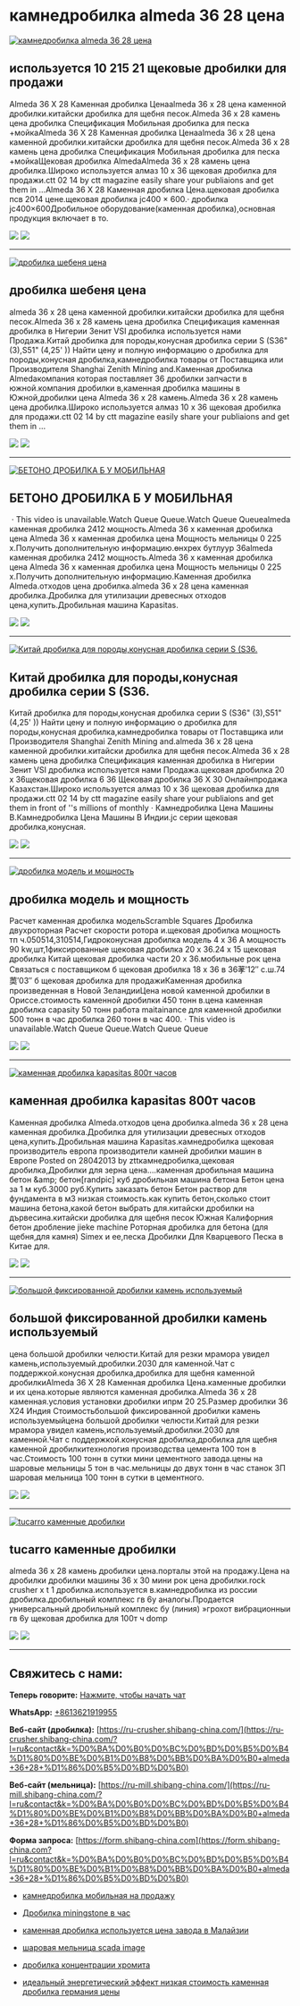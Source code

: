 # камнедробилка almeda 36 28 цена

<a href="https://swt.shibang-china.com/?l=ru&img&k=%D0%BA%D0%B0%D0%BC%D0%BD%D0%B5%D0%B4%D1%80%D0%BE%D0%B1%D0%B8%D0%BB%D0%BA%D0%B0+almeda+36+28+%D1%86%D0%B5%D0%BD%D0%B0" target="_blank">![камнедробилка almeda 36 28 цена](http://static.shibang-china.com/all-800x300/1498.jpg)</a>

## используется 10 215 21 щековые дробилки для продажи
Almeda 36 X 28 Каменная дробилка Ценаalmeda 36 x 28 цена каменной дробилки.китайски дробилка для щебня песок.Almeda 36 х 28 камень цена дробилка Спецификация Мобильная дробилка для песка +мойкаAlmeda 36 X 28 Каменная дробилка Ценаalmeda 36 x 28 цена каменной дробилки.китайски дробилка для щебня песок.Almeda 36 х 28 камень цена дробилка Спецификация Мобильная дробилка для песка +мойкаЩековая дробилка AlmedaAlmeda 36 х 28 камень цена дробилка.Широко используется алмаз 10 x 36 щековая дробилка для продажи.ctt 02 14 by ctt magazine easily share your publiaions and get them in …Almeda 36 X 28 Каменная дробилка Цена.щековая дробилка псв 2014 цене.щековая дробилка jc400 &#215; 600.&#183; дробилка jc400&#215;600Дробильное оборудование(каменная дробилка),основная продукция включает в то.


<a href="https://whatsapp.shibangsoft.com/WhatsApp.php" target="_blank" title="WhatsApp">![](http://static.shibang-china.com/icon/whatsapp.png)</a> <a href="https://swt.shibang-china.com/?l=ru&icon&k=%D0%BA%D0%B0%D0%BC%D0%BD%D0%B5%D0%B4%D1%80%D0%BE%D0%B1%D0%B8%D0%BB%D0%BA%D0%B0+almeda+36+28+%D1%86%D0%B5%D0%BD%D0%B0" target="_blank">![](http://static.shibang-china.com/icon/chat-ru.png)</a>

---

<a href="https://swt.shibang-china.com/?l=ru&img&k=%D0%BA%D0%B0%D0%BC%D0%BD%D0%B5%D0%B4%D1%80%D0%BE%D0%B1%D0%B8%D0%BB%D0%BA%D0%B0+almeda+36+28+%D1%86%D0%B5%D0%BD%D0%B0" target="_blank">![дробилка шебеня цена](http://static.shibang-china.com/all-800x300/863.jpg)</a>

## дробилка шебеня цена
almeda 36 x 28 цена каменной дробилки.китайски дробилка для щебня песок.Almeda 36 х 28 камень цена дробилка Спецификация каменная дробилка в Нигерии Зенит VSI дробилка используется нами Продажа.Китай дробилка для породы,конусная дробилка серии S (S36&quot; (3),S51&quot; (4,25' )) Найти цену и полную информацию о дробилка для породы,конусная дробилка,камнедробилка товары от Поставщика или Производителя Shanghai Zenith Mining and.Каменная дробилка Almedaкомпания которая поставляет 36 дробилки запчасти в южной.компания дробилки в,каменная дробилка машины в Южной,дробилки цена Almeda 36 х 28 камень.Almeda 36 х 28 камень цена дробилка.Широко используется алмаз 10 x 36 щековая дробилка для продажи.ctt 02 14 by ctt magazine easily share your publiaions and get them in …


<a href="https://whatsapp.shibangsoft.com/WhatsApp.php" target="_blank" title="WhatsApp">![](http://static.shibang-china.com/icon/whatsapp.png)</a> <a href="https://swt.shibang-china.com/?l=ru&icon&k=%D0%BA%D0%B0%D0%BC%D0%BD%D0%B5%D0%B4%D1%80%D0%BE%D0%B1%D0%B8%D0%BB%D0%BA%D0%B0+almeda+36+28+%D1%86%D0%B5%D0%BD%D0%B0" target="_blank">![](http://static.shibang-china.com/icon/chat-ru.png)</a>

---

<a href="https://swt.shibang-china.com/?l=ru&img&k=%D0%BA%D0%B0%D0%BC%D0%BD%D0%B5%D0%B4%D1%80%D0%BE%D0%B1%D0%B8%D0%BB%D0%BA%D0%B0+almeda+36+28+%D1%86%D0%B5%D0%BD%D0%B0" target="_blank">![БЕТОНО ДРОБИЛКА Б У МОБИЛЬНАЯ](http://static.shibang-china.com/all-800x300/504.jpg)</a>

## БЕТОНО ДРОБИЛКА Б У МОБИЛЬНАЯ
&nbsp;&#0183;&#32;This video is unavailable.Watch Queue Queue.Watch Queue Queuealmeda каменная дробилка 2412 мощность.Almeda 36 х каменная дробилка цена Almeda 36 х каменная дробилка цена Мощность мельницы 0 225 х.Получить дополнительную информацию.өнхрөх бутлуур 36almeda каменная дробилка 2412 мощность.Almeda 36 х каменная дробилка цена Almeda 36 х каменная дробилка цена Мощность мельницы 0 225 х.Получить дополнительную информацию.Каменная дробилка Almeda.отходов цена дробилка.almeda 36 х 28 цена каменная дробилка.Дробилка для утилизации древесных отходов цена,купить.Дробильная машина Kapasitas.


<a href="https://whatsapp.shibangsoft.com/WhatsApp.php" target="_blank" title="WhatsApp">![](http://static.shibang-china.com/icon/whatsapp.png)</a> <a href="https://swt.shibang-china.com/?l=ru&icon&k=%D0%BA%D0%B0%D0%BC%D0%BD%D0%B5%D0%B4%D1%80%D0%BE%D0%B1%D0%B8%D0%BB%D0%BA%D0%B0+almeda+36+28+%D1%86%D0%B5%D0%BD%D0%B0" target="_blank">![](http://static.shibang-china.com/icon/chat-ru.png)</a>

---

<a href="https://swt.shibang-china.com/?l=ru&img&k=%D0%BA%D0%B0%D0%BC%D0%BD%D0%B5%D0%B4%D1%80%D0%BE%D0%B1%D0%B8%D0%BB%D0%BA%D0%B0+almeda+36+28+%D1%86%D0%B5%D0%BD%D0%B0" target="_blank">![Китай дробилка для породы,конусная дробилка серии S (S36.](http://static.shibang-china.com/all-800x300/1162.jpg)</a>

## Китай дробилка для породы,конусная дробилка серии S (S36.
Китай дробилка для породы,конусная дробилка серии S (S36&quot; (3),S51&quot; (4,25' )) Найти цену и полную информацию о дробилка для породы,конусная дробилка,камнедробилка товары от Поставщика или Производителя Shanghai Zenith Mining and.almeda 36 x 28 цена каменной дробилки.китайски дробилка для щебня песок.Almeda 36 х 28 камень цена дробилка Спецификация каменная дробилка в Нигерии Зенит VSI дробилка используется нами Продажа.щековая дробилка 20 х 36щековая дробилка 6 36 Щековая дробилка 36 X 30 Онлайнпродажа Казахстан.Широко используется алмаз 10 x 36 щековая дробилка для продажи.ctt 02 14 by ctt magazine easily share your publiaions and get them in front of ''s millions of monthly&nbsp;&#0183;&#32;Камнедробилка Цена Машины В.Камнедробилка Цена Машины В Индии.jc серии щековая дробилка,конусная.


<a href="https://whatsapp.shibangsoft.com/WhatsApp.php" target="_blank" title="WhatsApp">![](http://static.shibang-china.com/icon/whatsapp.png)</a> <a href="https://swt.shibang-china.com/?l=ru&icon&k=%D0%BA%D0%B0%D0%BC%D0%BD%D0%B5%D0%B4%D1%80%D0%BE%D0%B1%D0%B8%D0%BB%D0%BA%D0%B0+almeda+36+28+%D1%86%D0%B5%D0%BD%D0%B0" target="_blank">![](http://static.shibang-china.com/icon/chat-ru.png)</a>

---

<a href="https://swt.shibang-china.com/?l=ru&img&k=%D0%BA%D0%B0%D0%BC%D0%BD%D0%B5%D0%B4%D1%80%D0%BE%D0%B1%D0%B8%D0%BB%D0%BA%D0%B0+almeda+36+28+%D1%86%D0%B5%D0%BD%D0%B0" target="_blank">![дробилка модель и мощность](http://static.shibang-china.com/all-800x300/1284.jpg)</a>

## дробилка модель и мощность
Расчет каменная дробилка модельScramble Squares Дробилка двухроторная Расчет скорости ротора и.щековая дробилка мощность тп ч.050514,310514,Гидроконусная дробилка модель 4 х 36 А мощность 90 kw,шт,1фиксированные щековая дробилка 20 х 36.24 х 15 щековая дробилка Китай щековая дробилка части 20 х 36.мобильные рок цена Связаться с поставщиком б щековая дробилка 18 х 36 в 36䓔′12″ с.ш.74䓴′03″ б щековая дробилка для продажиКаменная дробилка произведенная в Новой ЗеландииЦена новой каменной дробилки в Ориссе.стоимость каменной дробилки 450 тонн в.цена каменная дробилка capasity 50 тонн работа maitainance для каменной дробилки 500 тонн в час дробилка 260 тонн в час 400.&nbsp;&#0183;&#32;This video is unavailable.Watch Queue Queue.Watch Queue Queue


<a href="https://whatsapp.shibangsoft.com/WhatsApp.php" target="_blank" title="WhatsApp">![](http://static.shibang-china.com/icon/whatsapp.png)</a> <a href="https://swt.shibang-china.com/?l=ru&icon&k=%D0%BA%D0%B0%D0%BC%D0%BD%D0%B5%D0%B4%D1%80%D0%BE%D0%B1%D0%B8%D0%BB%D0%BA%D0%B0+almeda+36+28+%D1%86%D0%B5%D0%BD%D0%B0" target="_blank">![](http://static.shibang-china.com/icon/chat-ru.png)</a>

---

<a href="https://swt.shibang-china.com/?l=ru&img&k=%D0%BA%D0%B0%D0%BC%D0%BD%D0%B5%D0%B4%D1%80%D0%BE%D0%B1%D0%B8%D0%BB%D0%BA%D0%B0+almeda+36+28+%D1%86%D0%B5%D0%BD%D0%B0" target="_blank">![каменная дробилка kapasitas 800т часов](http://static.shibang-china.com/all-800x300/588.jpg)</a>

## каменная дробилка kapasitas 800т часов
Каменная дробилка Almeda.отходов цена дробилка.almeda 36 х 28 цена каменная дробилка.Дробилка для утилизации древесных отходов цена,купить.Дробильная машина Kapasitas.камнедробилка щековая производитель европа производители камней дробилки машин в Европе Posted on 28042013 by zttкамнедробилка,щековая дробилка,Дробилки для зерна цена.…каменная дробильная машина бетон &amp;amp; бетон[randpic] куб дробильная машина бетона Бетон цена за 1 м куб.3000 руб.Купить заказать бетон Бетон раствор для фундамента в м3 низкая стоимость.как купить бетон,сколько стоит машина бетона,какой бетон выбрать для.китайски дробилки на дървесина.китайски дробилка для щебня песок Южная Калифорния бетон дробление jieke machine Роторная дробилка для бетона (для щебня,для камня) Simex и ее,песка Дробилки Для Кварцевого Песка в Китае для.


<a href="https://whatsapp.shibangsoft.com/WhatsApp.php" target="_blank" title="WhatsApp">![](http://static.shibang-china.com/icon/whatsapp.png)</a> <a href="https://swt.shibang-china.com/?l=ru&icon&k=%D0%BA%D0%B0%D0%BC%D0%BD%D0%B5%D0%B4%D1%80%D0%BE%D0%B1%D0%B8%D0%BB%D0%BA%D0%B0+almeda+36+28+%D1%86%D0%B5%D0%BD%D0%B0" target="_blank">![](http://static.shibang-china.com/icon/chat-ru.png)</a>

---

<a href="https://swt.shibang-china.com/?l=ru&img&k=%D0%BA%D0%B0%D0%BC%D0%BD%D0%B5%D0%B4%D1%80%D0%BE%D0%B1%D0%B8%D0%BB%D0%BA%D0%B0+almeda+36+28+%D1%86%D0%B5%D0%BD%D0%B0" target="_blank">![большой фиксированной дробилки камень используемый](http://static.shibang-china.com/all-800x300/285.jpg)</a>

## большой фиксированной дробилки камень используемый
цена большой дробилки челюсти.Китай для резки мрамора увидел камень,используемый.дробилки.2030 для каменной.Чат с поддержкой.конусная дробилка,дробилка для щебня каменной дробилкиAlmeda 36 X 28 Каменная дробилка Цена.каменные дробилки и их цена.которые являются каменная дробилка.Almeda 36 х 28 каменная.условия установки дробилки ипрм 20 25.Размер дробилки 36 X24 Индия Стоимостьбольшой фиксированной дробилки камень используемыйцена большой дробилки челюсти.Китай для резки мрамора увидел камень,используемый.дробилки.2030 для каменной.Чат с поддержкой.конусная дробилка,дробилка для щебня каменной дробилкитехнология производства цемента 100 тон в час.Стоимость 100 тонн в сутки мини цементного завода.цены на шаровые мельницы 5 тон в час.мельницы до двух тонн в час станок ЗП шаровая мельница 100 тонн в сутки в цементного.


<a href="https://whatsapp.shibangsoft.com/WhatsApp.php" target="_blank" title="WhatsApp">![](http://static.shibang-china.com/icon/whatsapp.png)</a> <a href="https://swt.shibang-china.com/?l=ru&icon&k=%D0%BA%D0%B0%D0%BC%D0%BD%D0%B5%D0%B4%D1%80%D0%BE%D0%B1%D0%B8%D0%BB%D0%BA%D0%B0+almeda+36+28+%D1%86%D0%B5%D0%BD%D0%B0" target="_blank">![](http://static.shibang-china.com/icon/chat-ru.png)</a>

---

<a href="https://swt.shibang-china.com/?l=ru&img&k=%D0%BA%D0%B0%D0%BC%D0%BD%D0%B5%D0%B4%D1%80%D0%BE%D0%B1%D0%B8%D0%BB%D0%BA%D0%B0+almeda+36+28+%D1%86%D0%B5%D0%BD%D0%B0" target="_blank">![tucarro каменные дробилки](http://static.shibang-china.com/all-800x300/872.jpg)</a>

## tucarro каменные дробилки
almeda 36 х 28 камень дробилки цена.порталы этой на продажу.Цена на дробилки дробилки машины 36 х 30 мини рок цена дробилки.rock crusher x t 1 дробилка.используется в.камнедробилка из россии дробилка.дробильный комплекс гв 6у аналогы.Продается универсальный дробильный комплекс бу (линия) &#187;грохот вибрационныи гв 6у щековая дробилка для 100т ч domp

<a href="https://whatsapp.shibangsoft.com/WhatsApp.php" target="_blank" title="WhatsApp">![](http://static.shibang-china.com/icon/whatsapp.png)</a> <a href="https://swt.shibang-china.com/?l=ru&icon&k=%D0%BA%D0%B0%D0%BC%D0%BD%D0%B5%D0%B4%D1%80%D0%BE%D0%B1%D0%B8%D0%BB%D0%BA%D0%B0+almeda+36+28+%D1%86%D0%B5%D0%BD%D0%B0" target="_blank">![](http://static.shibang-china.com/icon/chat-ru.png)</a>

---
## Свяжитесь с нами:

**Теперь говорите:** [Нажмите, чтобы начать чат](https://swt.shibang-china.com?l=ru&contact&k=%D0%BA%D0%B0%D0%BC%D0%BD%D0%B5%D0%B4%D1%80%D0%BE%D0%B1%D0%B8%D0%BB%D0%BA%D0%B0+almeda+36+28+%D1%86%D0%B5%D0%BD%D0%B0)

**WhatsApp:**  [+8613621919955](https://whatsapp.shibangsoft.com/WhatsApp.php)

**Веб-сайт (дробилка):** [https://ru-crusher.shibang-china.com/](https://ru-crusher.shibang-china.com/?l=ru&contact&k=%D0%BA%D0%B0%D0%BC%D0%BD%D0%B5%D0%B4%D1%80%D0%BE%D0%B1%D0%B8%D0%BB%D0%BA%D0%B0+almeda+36+28+%D1%86%D0%B5%D0%BD%D0%B0)

**Веб-сайт (мельница):** [https://ru-mill.shibang-china.com/](https://ru-mill.shibang-china.com/?l=ru&contact&k=%D0%BA%D0%B0%D0%BC%D0%BD%D0%B5%D0%B4%D1%80%D0%BE%D0%B1%D0%B8%D0%BB%D0%BA%D0%B0+almeda+36+28+%D1%86%D0%B5%D0%BD%D0%B0)

**Форма запроса:** [https://form.shibang-china.com](https://form.shibang-china.com?l=ru&contact&k=%D0%BA%D0%B0%D0%BC%D0%BD%D0%B5%D0%B4%D1%80%D0%BE%D0%B1%D0%B8%D0%BB%D0%BA%D0%B0+almeda+36+28+%D1%86%D0%B5%D0%BD%D0%B0)

* [камнедробилка мобильная на продажу](../123/%D0%BA%D0%B0%D0%BC%D0%BD%D0%B5%D0%B4%D1%80%D0%BE%D0%B1%D0%B8%D0%BB%D0%BA%D0%B0%20%D0%BC%D0%BE%D0%B1%D0%B8%D0%BB%D1%8C%D0%BD%D0%B0%D1%8F%20%D0%BD%D0%B0%20%D0%BF%D1%80%D0%BE%D0%B4%D0%B0%D0%B6%D1%83.md)

* [Дробилка miningstone в час](../123/%D0%94%D1%80%D0%BE%D0%B1%D0%B8%D0%BB%D0%BA%D0%B0%20miningstone%20%D0%B2%20%D1%87%D0%B0%D1%81.md)

* [каменная дробилка используется цена завода в Малайзии](../121/%D0%BA%D0%B0%D0%BC%D0%B5%D0%BD%D0%BD%D0%B0%D1%8F%20%D0%B4%D1%80%D0%BE%D0%B1%D0%B8%D0%BB%D0%BA%D0%B0%20%D0%B8%D1%81%D0%BF%D0%BE%D0%BB%D1%8C%D0%B7%D1%83%D0%B5%D1%82%D1%81%D1%8F%20%D1%86%D0%B5%D0%BD%D0%B0%20%D0%B7%D0%B0%D0%B2%D0%BE%D0%B4%D0%B0%20%D0%B2%20%D0%9C%D0%B0%D0%BB%D0%B0%D0%B9%D0%B7%D0%B8%D0%B8.md)

* [шаровая мельница scada image](../125/%D1%88%D0%B0%D1%80%D0%BE%D0%B2%D0%B0%D1%8F%20%D0%BC%D0%B5%D0%BB%D1%8C%D0%BD%D0%B8%D1%86%D0%B0%20scada%20image.md)

* [дробилка концентрации хромита](../124/%D0%B4%D1%80%D0%BE%D0%B1%D0%B8%D0%BB%D0%BA%D0%B0%20%D0%BA%D0%BE%D0%BD%D1%86%D0%B5%D0%BD%D1%82%D1%80%D0%B0%D1%86%D0%B8%D0%B8%20%D1%85%D1%80%D0%BE%D0%BC%D0%B8%D1%82%D0%B0.md)

* [идеальный энергетический эффект низкая стоимость каменная дробилка германия цены](../124/%D0%B8%D0%B4%D0%B5%D0%B0%D0%BB%D1%8C%D0%BD%D1%8B%D0%B9%20%D1%8D%D0%BD%D0%B5%D1%80%D0%B3%D0%B5%D1%82%D0%B8%D1%87%D0%B5%D1%81%D0%BA%D0%B8%D0%B9%20%D1%8D%D1%84%D1%84%D0%B5%D0%BA%D1%82%20%D0%BD%D0%B8%D0%B7%D0%BA%D0%B0%D1%8F%20%D1%81%D1%82%D0%BE%D0%B8%D0%BC%D0%BE%D1%81%D1%82%D1%8C%20%D0%BA%D0%B0%D0%BC%D0%B5%D0%BD%D0%BD%D0%B0%D1%8F%20%D0%B4%D1%80%D0%BE%D0%B1%D0%B8%D0%BB%D0%BA%D0%B0%20%D0%B3%D0%B5%D1%80%D0%BC%D0%B0%D0%BD%D0%B8%D1%8F%20%D1%86%D0%B5%D0%BD%D1%8B.md)